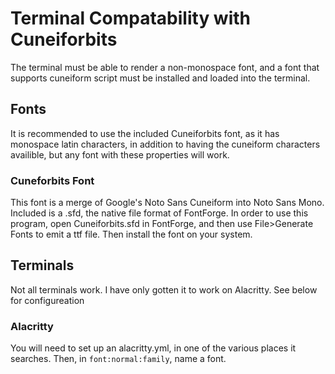 # Terminal Compatability with Cuneiforbits

The terminal must be able to render a non-monospace font, and a font that supports cuneiform script must be installed and loaded into the terminal.

## Fonts

It is recommended to use the included Cuneiforbits font, as it has monospace latin characters, in addition to having the cuneiform characters availible, but any font with these properties will work. 

### Cuneforbits Font

This font is a merge of Google's Noto Sans Cuneiform into Noto Sans Mono. Included is a .sfd, the native file format of FontForge. In order to use this program, open Cuneiforbits.sfd in FontForge, and then use File>Generate Fonts to emit a ttf file. Then install the font on your system. 

## Terminals

Not all terminals work. I have only gotten it to work on Alacritty. See below for configureation

### Alacritty

You will need to set up an alacritty.yml, in one of the various places it searches. Then, in `font:normal:family`, name a font. 

